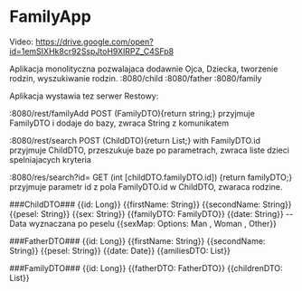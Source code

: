 # FamilyApp

Video:
https://drive.google.com/open?id=1emSIXHk8cr92SspJtoH9XIRPZ_C4SFp8

Aplikacja monolityczna pozwalajaca dodawnie Ojca, Dziecka, tworzenie rodzin, wyszukiwanie rodzin.
:8080/child
:8080/father
:8080/family

Aplikacja wystawia tez serwer Restowy:

:8080/rest/familyAdd
POST (FamilyDTO){return string;}
przyjmuje FamilyDTO i dodaje do bazy, zwraca String z komunikatem

:8080/rest/search
POST (ChildDTO){return List<ChildDTO>;} with FamilyDTO.id
przyjmuje ChildDTO, przeszukuje baze po parametrach, zwraca liste dzieci spelniajacych kryteria
        
:8080/res/search?id=
GET (int [childDTO.familyDTO.id]) {return familyDTO;}
przyjmuje parametr id z pola FamilyDTO.id w ChildDTO, zwaraca rodzine.


###ChildDTO###
{{id: Long}}
{{firstName: String}}
{{secondName: String}}
{{pesel: String}}
{{sex: String}}
{{familyDTO: FamilyDTO}}
{{date: String}} -- Data wyznaczana po peselu
{{sexMap: Options: Man , Woman , Other}}
        
###FatherDTO###
{{id: Long}}
{{firstName: String}}
{{secondName: String}}
{{pesel: String}}
{{date: Date}}
{{amiliesDTO: List<FamilyDTO>}}

###FamilyDTO###
{{id: Long}}
{{fatherDTO: FatherDTO}}
{{childrenDTO: List<ChildDTO>}}
